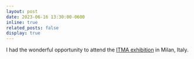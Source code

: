 ```yaml
---
layout: post
date: 2023-06-16 13:30:00-0600
inline: true
related_posts: false
display: true
---
```


I had the wonderful opportunity to attend the [ITMA exhibition](https://www.itma.com/) in Milan, Italy.
